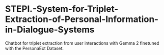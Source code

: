 # STEPI.-System-for-Triplet-Extraction-of-Personal-Information-in-Dialogue-Systems
Chatbot for triplet extraction from user interactions with Gemma 2 finetuned with the PersonaExt Dataset. 
